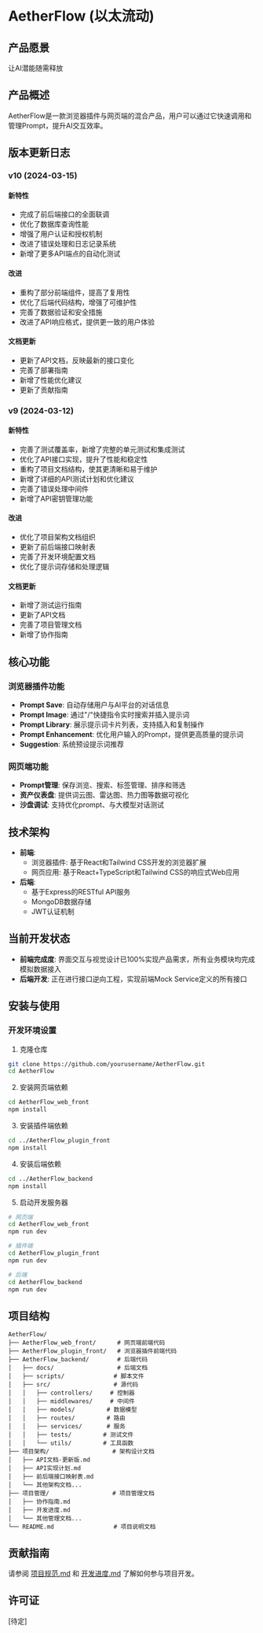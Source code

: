 # AetherFlow (以太流动)

## 产品愿景
让AI潜能随需释放

## 产品概述
AetherFlow是一款浏览器插件与网页端的混合产品，用户可以通过它快速调用和管理Prompt，提升AI交互效率。

## 版本更新日志
### v10 (2024-03-15)
#### 新特性
- 完成了前后端接口的全面联调
- 优化了数据库查询性能
- 增强了用户认证和授权机制
- 改进了错误处理和日志记录系统
- 新增了更多API端点的自动化测试

#### 改进
- 重构了部分前端组件，提高了复用性
- 优化了后端代码结构，增强了可维护性
- 完善了数据验证和安全措施
- 改进了API响应格式，提供更一致的用户体验

#### 文档更新
- 更新了API文档，反映最新的接口变化
- 完善了部署指南
- 新增了性能优化建议
- 更新了贡献指南

### v9 (2024-03-12)
#### 新特性
- 完善了测试覆盖率，新增了完整的单元测试和集成测试
- 优化了API接口实现，提升了性能和稳定性
- 重构了项目文档结构，使其更清晰和易于维护
- 新增了详细的API测试计划和优化建议
- 完善了错误处理中间件
- 新增了API密钥管理功能

#### 改进
- 优化了项目架构文档组织
- 更新了前后端接口映射表
- 完善了开发环境配置文档
- 优化了提示词存储和处理逻辑

#### 文档更新
- 新增了测试运行指南
- 更新了API文档
- 完善了项目管理文档
- 新增了协作指南

## 核心功能
### 浏览器插件功能
- **Prompt Save**: 自动存储用户与AI平台的对话信息
- **Prompt Image**: 通过"/"快捷指令实时搜索并插入提示词
- **Prompt Library**: 展示提示词卡片列表，支持插入和复制操作
- **Prompt Enhancement**: 优化用户输入的Prompt，提供更高质量的提示词
- **Suggestion**: 系统预设提示词推荐

### 网页端功能
- **Prompt管理**: 保存浏览、搜索、标签管理、排序和筛选
- **资产仪表盘**: 提供词云图、雷达图、热力图等数据可视化
- **沙盘调试**: 支持优化prompt、与大模型对话测试

## 技术架构
- **前端**: 
  - 浏览器插件: 基于React和Tailwind CSS开发的浏览器扩展
  - 网页应用: 基于React+TypeScript和Tailwind CSS的响应式Web应用
- **后端**: 
  - 基于Express的RESTful API服务
  - MongoDB数据存储
  - JWT认证机制

## 当前开发状态
- **前端完成度**: 界面交互与视觉设计已100%实现产品需求，所有业务模块均完成模拟数据接入
- **后端开发**: 正在进行接口逆向工程，实现前端Mock Service定义的所有接口

## 安装与使用
### 开发环境设置
1. 克隆仓库
```bash
git clone https://github.com/yourusername/AetherFlow.git
cd AetherFlow
```

2. 安装网页端依赖
```bash
cd AetherFlow_web_front
npm install
```

3. 安装插件端依赖
```bash
cd ../AetherFlow_plugin_front
npm install
```

4. 安装后端依赖
```bash
cd ../AetherFlow_backend
npm install
```

5. 启动开发服务器
```bash
# 网页端
cd AetherFlow_web_front
npm run dev

# 插件端
cd AetherFlow_plugin_front
npm run dev

# 后端
cd AetherFlow_backend
npm run dev
```

## 项目结构
```
AetherFlow/
├── AetherFlow_web_front/      # 网页端前端代码
├── AetherFlow_plugin_front/   # 浏览器插件前端代码
├── AetherFlow_backend/        # 后端代码
│   ├── docs/                  # 后端文档
│   ├── scripts/              # 脚本文件
│   ├── src/                  # 源代码
│   │   ├── controllers/     # 控制器
│   │   ├── middlewares/     # 中间件
│   │   ├── models/         # 数据模型
│   │   ├── routes/         # 路由
│   │   ├── services/       # 服务
│   │   ├── tests/         # 测试文件
│   │   └── utils/         # 工具函数
├── 项目架构/                  # 架构设计文档
│   ├── API文档-更新版.md
│   ├── API实现计划.md
│   ├── 前后端接口映射表.md
│   └── 其他架构文档...
├── 项目管理/                  # 项目管理文档
│   ├── 协作指南.md
│   ├── 开发进度.md
│   └── 其他管理文档...
└── README.md                 # 项目说明文档
```

## 贡献指南
请参阅 [项目规范.md](./项目架构/项目规范.md) 和 [开发进度.md](./项目管理/开发进度（宏观进度）.md) 了解如何参与项目开发。

## 许可证
[待定] 
